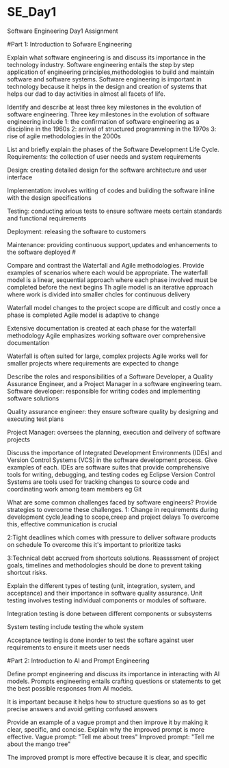 # SE_Day1
Software Engineering Day1 Assignment

#Part 1: Introduction to Sofware Engineering 

Explain what software engineering is and discuss its importance in the technology industry.
Software engineering entails the step by step application of engineering principles,methodologies to build and maintain software and software systems.
Software engineering is important in technology because it helps in the design and creation of systems that helps our dad to day activities in almost all facets of life.

Identify and describe at least three key milestones in the evolution of software engineering.
Three key milestones in the evolution of software engineering include
1: the confirmation of software engineering as a discipline in the 1960s
2: arrival of structured programming in the 1970s
3: rise of agile methodologies in the 2000s


List and briefly explain the phases of the Software Development Life Cycle.
Requirements: the collection of user needs and system requirements 

Design: creating detailed design for the software architecture and user interface

Implementation: involves writing of codes and building the software inline with the design specifications 

Testing: conducting arious tests to ensure software meets certain standards and functional requirements 

Deployment: releasing the software to customers 

Maintenance: providing continuous support,updates and enhancements to the software deployed #


Compare and contrast the Waterfall and Agile methodologies. Provide examples of scenarios where each would be appropriate.
The waterfall model is a linear, sequential approach where each phase involved must be completed before the next begins 
Th agile model is an iterative approach where work is divided into smaller chcles for continuous delivery 

Waterfall model changes to the project scope are difficult and costly once a phase is completed 
Agile model is adaptive to change 

Extensive documentation is created at each phase for the waterfall methodology 
Agile emphasizes working software over comprehensive documentation 

Waterfall is often suited for large, complex projects
Agile works well for smaller projects where requirements are expected to change

Describe the roles and responsibilities of a Software Developer, a Quality Assurance Engineer, and a Project Manager in a software engineering team.
Software developer: responsible for writing codes and implementing software solutions

Quality assurance engineer: they ensure software quality by designing and executing test plans

Project Manager: oversees the planning, execution and delivery of software projects

Discuss the importance of Integrated Development Environments (IDEs) and Version Control Systems (VCS) in the software development process. Give examples of each.
IDEs are software suites that provide comprehensive tools for writing, debugging, and testing codes eg Eclipse
Version Control Systems are tools used for tracking changes to source code and coordinating work among team members eg Git

What are some common challenges faced by software engineers? Provide strategies to overcome these challenges.
1: Change in requirements during development cycle,leading to scope,creep and project delays
To overcome this, effective communication is crucial

2:Tight deadlines which comes with pressure to deliver software products on schedule 
To overcome this it's important to prioritize tasks

3:Technical debt accrued from shortcuts solutions.
Reassssment of project goals, timelines and methodologies should be done to prevent taking shortcut risks.



Explain the different types of testing (unit, integration, system, and acceptance) and their importance in software quality assurance.
Unit testing involves testing individual components or modules of software.

Integration testing is done between different components or subsystems 

System testing include testing the whole system

Acceptance testing is done inorder to test the softare against user requirements to ensure it meets user needs


#Part 2: Introduction to AI and Prompt Engineering


Define prompt engineering and discuss its importance in interacting with AI models.
Prompts engineering entails crafting questions or statements to get the best possible responses from AI models.

It is important because it helps how to structure questions so as to get precise answers and avoid getting confused answers 


Provide an example of a vague prompt and then improve it by making it clear, specific, and concise. Explain why the improved prompt is more effective.
Vague prompt: "Tell me about trees"
Improved prompt: "Tell me about the mango tree"

The improved prompt is more effective because it is clear, and specific 

